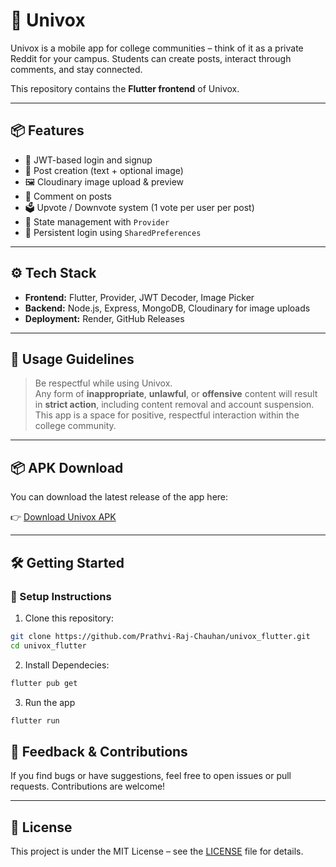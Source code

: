 # 📱 Univox

Univox is a mobile app for college communities – think of it as a private Reddit for your campus. Students can create posts, interact through comments, and stay connected.

This repository contains the **Flutter frontend** of Univox.

---

## 📦 Features

- 🔐 JWT-based login and signup
- 📝 Post creation (text + optional image)
- 🖼️ Cloudinary image upload & preview
- 💬 Comment on posts
- 🗳️ Upvote / Downvote system (1 vote per user per post)
- 🎯 State management with `Provider`
- 📁 Persistent login using `SharedPreferences`

---
## ⚙️ Tech Stack

- **Frontend:** Flutter, Provider, JWT Decoder, Image Picker
- **Backend:** Node.js, Express, MongoDB, Cloudinary for image uploads
- **Deployment:** Render, GitHub Releases

---

## 🚨 Usage Guidelines

> Be respectful while using Univox.  
> Any form of **inappropriate**, **unlawful**, or **offensive** content will result in **strict action**, including content removal and account suspension.  
> This app is a space for positive, respectful interaction within the college community.

---

## 📦 APK Download

You can download the latest release of the app here:

👉 [Download Univox APK]([https://github.com/Prathvi-Raj-Chauhan/univox_backend/releases/latest](https://github.com/Prathvi-Raj-Chauhan/univox/releases/tag/v1.0.0))



---

## 🛠️ Getting Started

### 🔧 Setup Instructions

1. Clone this repository:

```bash
git clone https://github.com/Prathvi-Raj-Chauhan/univox_flutter.git
cd univox_flutter
```

2. Install Dependecies: 

```bash
flutter pub get
```

3. Run the app

```bash
flutter run
```



## 📮 Feedback & Contributions

If you find bugs or have suggestions, feel free to open issues or pull requests. Contributions are welcome!

---

## 📃 License

This project is under the MIT License – see the [LICENSE](LICENSE) file for details.
